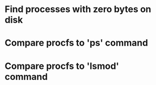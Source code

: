 # Find processes with zero bytes on disk

# Compare procfs to 'ps' command

# Compare procfs to 'lsmod' command

